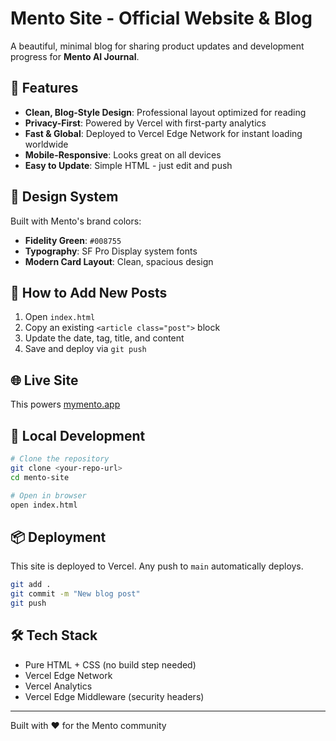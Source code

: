 # Mento Site - Official Website & Blog

A beautiful, minimal blog for sharing product updates and development progress for **Mento AI Journal**.

## 🚀 Features

- **Clean, Blog-Style Design**: Professional layout optimized for reading
- **Privacy-First**: Powered by Vercel with first-party analytics
- **Fast & Global**: Deployed to Vercel Edge Network for instant loading worldwide
- **Mobile-Responsive**: Looks great on all devices
- **Easy to Update**: Simple HTML - just edit and push

## 🎨 Design System

Built with Mento's brand colors:
- **Fidelity Green**: `#008755`
- **Typography**: SF Pro Display system fonts
- **Modern Card Layout**: Clean, spacious design

## 📝 How to Add New Posts

1. Open `index.html`
2. Copy an existing `<article class="post">` block
3. Update the date, tag, title, and content
4. Save and deploy via `git push`

## 🌐 Live Site

This powers [mymento.app](https://www.mymento.app/)

## 🔧 Local Development

```bash
# Clone the repository
git clone <your-repo-url>
cd mento-site

# Open in browser
open index.html
```

## 📦 Deployment

This site is deployed to Vercel. Any push to `main` automatically deploys.

```bash
git add .
git commit -m "New blog post"
git push
```

## 🛠️ Tech Stack

- Pure HTML + CSS (no build step needed)
- Vercel Edge Network
- Vercel Analytics
- Vercel Edge Middleware (security headers)

---

Built with ❤️ for the Mento community
